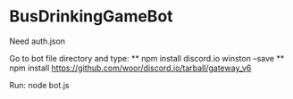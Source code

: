 # BusDrinkingGameBot
Need auth.json


Go to bot file directory and type:
  ** npm install discord.io winston –save
  ** npm install https://github.com/woor/discord.io/tarball/gateway_v6

Run: node bot.js

